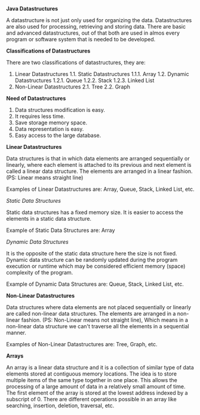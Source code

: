 **Java Datastructures**

A datastructure is not just only used for organizing the data. Datastructures are also used for processing, retrieving and storing data. There are basic and advanced datastructures, out of that both are used in almos every program or software system that is needed to be developed.

**Classifications of Datastructures**

There are two classifications of datastructures, they are:

1. Linear Datastructures
    1.1. Static Datastructures
        1.1.1. Array
    1.2. Dynamic Datastructures
        1.2.1. Queue
        1.2.2. Stack
        1.2.3. Linked List
2. Non-Linear Datastructures
    2.1. Tree
    2.2. Graph

**Need of Datastructures**

1. Data structures modification is easy.
2. It requires less time.
3. Save storage memory space.
4. Data representation is easy.
5. Easy access to the large database.

**Linear Datastructures**

Data structures is that in which data elements are arranged sequentially or linearly, where each element is attached to its previous and next element is called a linear data structure. The elements are arranged in a linear fashion. (PS: Linear means straight line)

Examples of Linear Datastructures are: Array, Queue, Stack, Linked List, etc.

*Static Data Structures*

Static data structures has a fixed memory size. It is easier to access the elements in a static data structure.

Example of Static Data Structures are: Array

*Dynamic Data Structures*

It is the opposite of the static data structure here the size is not fixed. Dynamic data structure can be randomly updated during the program execution or runtime which may be considered efficient memory (space) complexity of the program.

Example of Dynamic Data Structures are: Queue, Stack, Linked List, etc.

**Non-Linear Datastructures**

Data structures where data elements are not placed sequentially or linearly are called non-linear data structures. The elements are arranged in a non-linear fashion. (PS: Non-Linear means not straight line), Which means in a non-linear data structure we can't traverse all the elements in a sequential manner.

Examples of Non-Linear Datastructures are: Tree, Graph, etc.


**Arrays**

An array is a linear data structure and it is a collection of similar type of data elements stored at contiguous memory locations. The idea is to store multiple items of the same type together in one place. This allows the processing of a large amount of data in a relatively small amount of time. The first element of the array is stored at the lowest address indexed by a subscript of 0. There are different operations possible in an array like searching, insertion, deletion, traversal, etc.